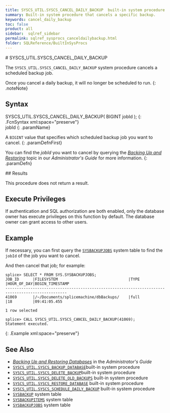 ```yaml
---
title: SYSCS_UTIL.SYSCS_CANCEL_DAILY_BACKUP  built-in system procedure
summary: Built-in system procedure that cancels a specific backup.
keywords: cancel_daily_backup
toc: false
product: all
sidebar:  sqlref_sidebar
permalink: sqlref_sysprocs_canceldailybackup.html
folder: SQLReference/BuiltInSysProcs
---
```

<section>
<div class="TopicContent" data-swiftype-index="true" markdown="1">
# SYSCS_UTIL.SYSCS_CANCEL_DAILY_BACKUP

The `SYSCS_UTIL.SYSCS_CANCEL_DAILY_BACKUP` system procedure cancels a
scheduled backup job.

Once you cancel a daily backup, it will no longer be scheduled to run.
{: .noteNote}

## Syntax

<div class="fcnWrapperWide" markdown="1">
    SYSCS_UTIL.SYSCS_CANCEL_DAILY_BACKUP( BIGINT jobId );
{: .FcnSyntax xml:space="preserve"}

</div>
<div class="paramList" markdown="1">
jobId
{: .paramName}

A `BIGINT` value that specifies which scheduled backup job you want to
cancel.
{: .paramDefnFirst}

You can find the *jobId* you want to cancel by querying the [*Backing Up
and Restoring*](onprem_admin_backingup.html) topic in our
*Administrator's Guide* for more information.
{: .paramDefn}

</div>
## Results

This procedure does not return a result.

## Execute Privileges

If authentication and SQL authorization are both enabled, only the
database owner has execute privileges on this function by default. The
database owner can grant access to other users.

## Example

If necessary, you can first query the
[`SYSBACKUPJOBS`](sqlref_systables_sysbackupjobs.html) system table to
find the `jobId` of the job you want to cancel.

And then cancel that job; for example:

    
    splice> SELECT * FROM SYS.SYSBACKUPJOBS;
    JOB_ID      |FILESYSTEM                               |TYPE          |HOUR_OF_DAY|BEGIN_TIMESTAMP
    -------------------------------------------------------------------------------------------------
    41069       |/~/Documents/splicemachine/dbBackups/    |full          |18         |09:41:05.455
    
    1 row selected
    
    splice> CALL SYSCS_UTIL.SYSCS_CANCEL_DAILY_BACKUP(41069);
    Statement executed.
{: .Example xml:space="preserve"}

## See Also

* [*Backing Up and Restoring Databases*](onprem_admin_backingup.html) in
  the *Administrator's Guide*
* [`SYSCS_UTIL.SYSCS_BACKUP_DATABASE`](sqlref_sysprocs_backupdb.html)built-in
  system procedure
* [`SYSCS_UTIL.SYSCS_DELETE_BACKUP`](sqlref_sysprocs_deletebackup.html)built-in
  system procedure
* [`SYSCS_UTIL.SYSCS_DELETE_OLD_BACKUPS`](sqlref_sysprocs_deleteoldbackups.html)
  built-in system procedure
* [`SYSCS_UTIL.SYSCS_RESTORE_DATABASE`](sqlref_sysprocs_restoredb.html)
  built-in system procedure
* [`SYSCS_UTIL.SYSCS_SCHEDULE_DAILY_BACKUP`](sqlref_sysprocs_scheduledailybackup.html)
  built-in system procedure
* [`SYSBACKUP`](sqlref_systables_sysbackup.html) system table
* [`SYSBACKUPITEMS`](sqlref_systables_sysbackupitems.html) system table
* [`SYSBACKUPJOBS`](sqlref_systables_sysbackupjobs.html) system table

</div>
</section>


